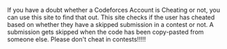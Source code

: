 If you have a doubt whether a Codeforces Account is Cheating or not, you can use this site to find that out. This site checks if the user has cheated based on whether they have a skipped submission in a contest or not. A submission gets skipped when the code has been copy-pasted from someone else. Please don't cheat in contests!!!!!